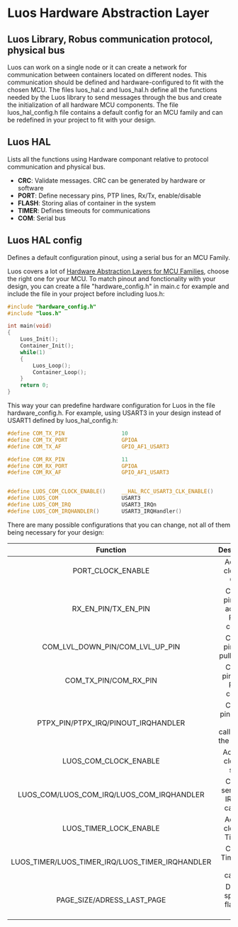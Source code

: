 
# Luos Hardware Abstraction Layer

## Luos Library, Robus communication protocol, physical bus

Luos can work on a single node or it can create a network for communication between containers located on different nodes. This communication should be defined and hardware-configured to fit with the chosen MCU. The files luos_hal.c and luos_hal.h define all the functions needed by the Luos library to send messages through the bus and create the initialization of all hardware MCU components.
The file luos_hal_config.h file contains a default config for an MCU family and can be redefined in your project to fit with your design.

## Luos HAL
Lists all the functions using Hardware componant relative to protocol communication and physical bus.

- **CRC**: Validate messages. CRC can be generated by hardware or software
- **PORT**: Define necessary pins, PTP lines, Rx/Tx, enable/disable 
- **FLASH**: Storing alias of container in the system
- **TIMER**: Defines timeouts for communications
- **COM**: Serial bus

## Luos HAL config
Defines a default configuration pinout, using a serial bus for an MCU Family.

Luos covers a lot of <a href="https://github.com/Luos-io/LuosHAL" target="_blank">Hardware Abstraction Layers for MCU Families</a>, choose the right one for your MCU.
To match pinout and fonctionality with your design, you can create a file "hardware_config.h" in main.c for example and include the file in your project before including luos.h:
```C
#include "hardware_config.h"
#include "luos.h"

int main(void)
{
    Luos_Init();
    Container_Init();
    while(1)
    {
        Luos_Loop();
        Container_Loop();
    }
    return 0;
}

```
This way your can predefine hardware configuration for Luos in the file hardware_config.h.
For example, using USART3 in your design instead of USART1 defined by luos_hal_config.h: 
```C
#define COM_TX_PIN                  10
#define COM_TX_PORT                 GPIOA
#define COM_TX_AF                   GPIO_AF1_USART3

#define COM_RX_PIN                  11
#define COM_RX_PORT                 GPIOA
#define COM_RX_AF                   GPIO_AF1_USART3


#define LUOS_COM_CLOCK_ENABLE()     __HAL_RCC_USART3_CLK_ENABLE()
#define LUOS_COM                    USART3
#define LUOS_COM_IRQ                USART3_IRQn
#define LUOS_COM_IRQHANDLER()       USART3_IRQHandler()

```

There are many possible configurations that you can change, not all of them being necessary for your design:

| Function | Description | Relative
| :---: | :---: | :---: |
| PORT_CLOCK_ENABLE | Activate clock for GPIO | Depends on port |
| RX_EN_PIN/TX_EN_PIN | Choose pinout to activate Rx/Tx comms | Necessary for special comms |
| COM_LVL_DOWN_PIN/COM_LVL_UP_PIN | Choose pinout to pull comms | Necessary for special comms |
| COM_TX_PIN/COM_RX_PIN | Choose pinout for Rx/Tx comms | Adapt to the serial bus chosen |
| PTPX_PIN/PTPX_IRQ/PINOUT_IRQHANDLER | Choose pinout, IRQ and callback for the PTP line | Necessary for topology detection |
| LUOS_COM_CLOCK_ENABLE | Activates clock for serial | Depends on serial bus |
| LUOS_COM/LUOS_COM_IRQ/LUOS_COM_IRQHANDLER | Choose serial bus, IRQ and callback| Adapt to the serial bus chosen |
| LUOS_TIMER_LOCK_ENABLE| Activate clock for Timeout| Necessary for Timeout |
| LUOS_TIMER/LUOS_TIMER_IRQ/LUOS_TIMER_IRQHANDLER | Choose Timer, IRQ and callback| Necessary for Timeout |
| PAGE_SIZE/ADRESS_LAST_PAGE | Defines space in flash for alias| Necessary to rename container alias |


